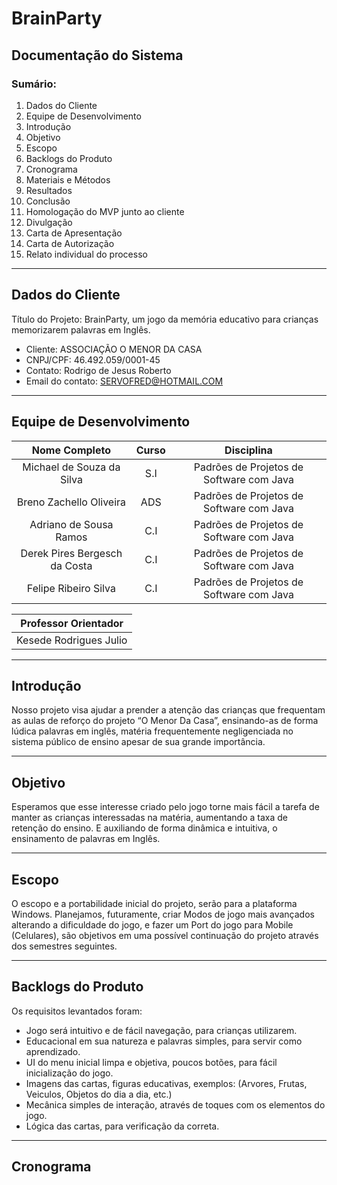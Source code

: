 # **BrainParty**

## Documentação do Sistema

### Sumário:

1. ​​Dados do Cliente
2. ​Equipe de Desenvolvimento
3. Introdução
4. Objetivo
5. Escopo
6. Backlogs do Produto
7. Cronograma
8. Materiais e Métodos
9. Resultados
10. Conclusão
11. Homologação do MVP junto ao cliente
12. Divulgação
13. Carta de Apresentação
14. Carta de Autorização
15. Relato individual do processo

---

## Dados do Cliente

Título do Projeto: BrainParty, um jogo da memória educativo para crianças memorizarem palavras em Inglês.

- Cliente: ASSOCIAÇÃO O MENOR DA CASA
- CNPJ/CPF: 46.492.059/0001-45
- Contato: Rodrigo de Jesus Roberto
- Email do contato: SERVOFRED@HOTMAIL.COM

---

## Equipe de Desenvolvimento

| Nome Completo | Curso | Disciplina |
| :-----------: | :---: | :--------: |
| Michael de Souza da Silva | S.I | Padrões de Projetos de Software com Java|
| Breno Zachello Oliveira | ADS | Padrões de Projetos de Software com Java|
| Adriano de Sousa Ramos | C.I | Padrões de Projetos de Software com Java|
| Derek Pires Bergesch da Costa | C.I | Padrões de Projetos de Software com Java|
| Felipe Ribeiro Silva | C.I | Padrões de Projetos de Software com Java|

| Professor Orientador |
| :---: |
| Kesede Rodrigues Julio |

---

## Introdução

Nosso projeto visa ajudar a prender a atenção das crianças que frequentam as aulas de reforço do projeto “O Menor Da Casa”, ensinando-as de forma lúdica palavras em inglês, matéria frequentemente negligenciada no sistema público de ensino apesar de sua grande importância.

---

## Objetivo

Esperamos que esse interesse criado pelo jogo torne mais fácil a tarefa de manter as crianças interessadas na matéria, aumentando a taxa de retenção do ensino. E auxiliando de forma dinâmica e intuitiva, o ensinamento de palavras em Inglês.

---

## Escopo

O escopo e a portabilidade inicial do projeto, serão para a plataforma Windows. Planejamos, futuramente, criar Modos de jogo mais avançados alterando a dificuldade do jogo, e fazer um Port do jogo para Mobile (Celulares), são objetivos em uma possível continuação do projeto através dos semestres seguintes.

---

## Backlogs do Produto

Os requisitos levantados foram:

* Jogo será intuitivo e de fácil navegação, para crianças utilizarem.
* Educacional em sua natureza e palavras simples, para servir como aprendizado.
* UI do menu inicial limpa e objetiva, poucos botões, para fácil inicialização do jogo.
* Imagens das cartas, figuras educativas, exemplos: (Arvores, Frutas, Veiculos, Objetos do dia a dia, etc.)
* Mecânica simples de interação, através de toques com os elementos do jogo.
* Lógica das cartas, para verificação da correta.

---

## Cronograma

































 
